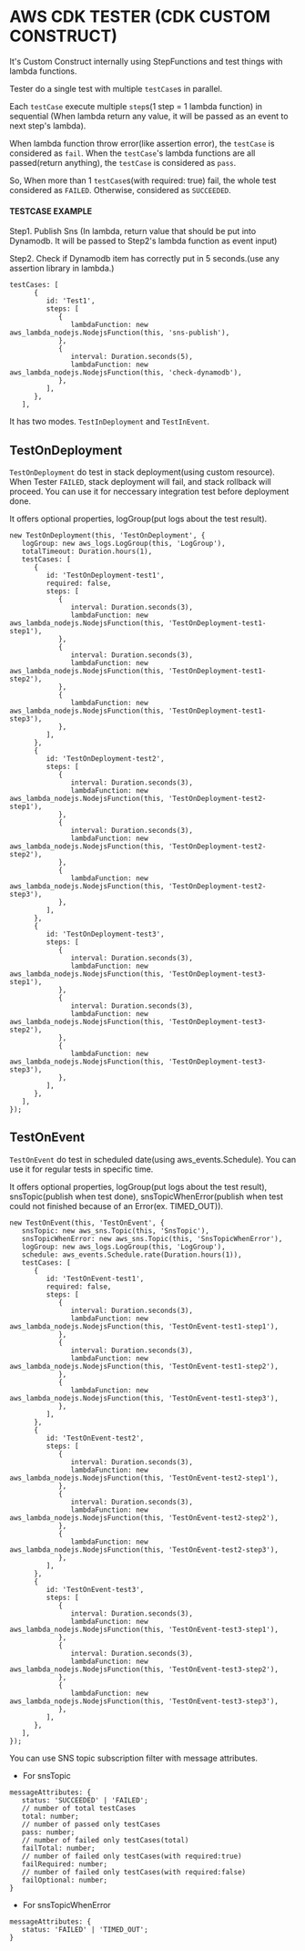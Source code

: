 # AWS CDK TESTER (CDK CUSTOM CONSTRUCT)
It's Custom Construct internally using StepFunctions and test things with lambda functions.

Tester do a single test with multiple `testCase`s in parallel.

Each `testCase` execute  multiple `step`s(1 step = 1 lambda function) in sequential
(When lambda return any value, it will be passed as an event to next step's lambda). 

When lambda function throw error(like assertion error), the `testCase` is considered as `fail`.
When the `testCase`'s lambda functions are all passed(return anything), the `testCase` is considered as `pass`.

So, When more than 1 `testCase`s(with required: true) fail, the whole test considered as `FAILED`. 
Otherwise, considered as `SUCCEEDED`.

#### TESTCASE EXAMPLE
Step1. Publish Sns (In lambda, return value that should be put into Dynamodb. It will be passed to Step2's lambda function as event input)

Step2. Check if Dynamodb item has correctly put in 5 seconds.(use any assertion library in lambda.)

```
testCases: [
      {
         id: 'Test1',
         steps: [
            {
               lambdaFunction: new aws_lambda_nodejs.NodejsFunction(this, 'sns-publish'),
            },
            {
               interval: Duration.seconds(5),
               lambdaFunction: new aws_lambda_nodejs.NodejsFunction(this, 'check-dynamodb'),
            },
         ],
      },
   ],
```


It has two modes. `TestInDeployment` and `TestInEvent`.

## TestOnDeployment
`TestOnDeployment` do test in stack deployment(using custom resource).
When Tester `FAILED`, stack deployment will fail, and stack rollback will proceed.
You can use it for neccessary integration test before deployment done.

It offers optional properties, logGroup(put logs about the test result).

```
new TestOnDeployment(this, 'TestOnDeployment', {
   logGroup: new aws_logs.LogGroup(this, 'LogGroup'),
   totalTimeout: Duration.hours(1),
   testCases: [
      {
         id: 'TestOnDeployment-test1',
         required: false,
         steps: [
            {
               interval: Duration.seconds(3),
               lambdaFunction: new aws_lambda_nodejs.NodejsFunction(this, 'TestOnDeployment-test1-step1'),
            },
            {
               interval: Duration.seconds(3),
               lambdaFunction: new aws_lambda_nodejs.NodejsFunction(this, 'TestOnDeployment-test1-step2'),
            },
            {
               lambdaFunction: new aws_lambda_nodejs.NodejsFunction(this, 'TestOnDeployment-test1-step3'),
            },
         ],
      },
      {
         id: 'TestOnDeployment-test2',
         steps: [
            {
               interval: Duration.seconds(3),
               lambdaFunction: new aws_lambda_nodejs.NodejsFunction(this, 'TestOnDeployment-test2-step1'),
            },
            {
               interval: Duration.seconds(3),
               lambdaFunction: new aws_lambda_nodejs.NodejsFunction(this, 'TestOnDeployment-test2-step2'),
            },
            {
               lambdaFunction: new aws_lambda_nodejs.NodejsFunction(this, 'TestOnDeployment-test2-step3'),
            },
         ],
      },
      {
         id: 'TestOnDeployment-test3',
         steps: [
            {
               interval: Duration.seconds(3),
               lambdaFunction: new aws_lambda_nodejs.NodejsFunction(this, 'TestOnDeployment-test3-step1'),
            },
            {
               interval: Duration.seconds(3),
               lambdaFunction: new aws_lambda_nodejs.NodejsFunction(this, 'TestOnDeployment-test3-step2'),
            },
            {
               lambdaFunction: new aws_lambda_nodejs.NodejsFunction(this, 'TestOnDeployment-test3-step3'),
            },
         ],
      },
   ],
});
```

## TestOnEvent
`TestOnEvent` do test in scheduled date(using aws_events.Schedule).
You can use it for regular tests in specific time.

It offers optional properties, logGroup(put logs about the test result), 
snsTopic(publish when test done), 
snsTopicWhenError(publish when test could not finished because of an Error(ex. TIMED_OUT)).

```
new TestOnEvent(this, 'TestOnEvent', {
   snsTopic: new aws_sns.Topic(this, 'SnsTopic'),
   snsTopicWhenError: new aws_sns.Topic(this, 'SnsTopicWhenError'),
   logGroup: new aws_logs.LogGroup(this, 'LogGroup'),
   schedule: aws_events.Schedule.rate(Duration.hours(1)),
   testCases: [
      {
         id: 'TestOnEvent-test1',
         required: false,
         steps: [
            {
               interval: Duration.seconds(3),
               lambdaFunction: new aws_lambda_nodejs.NodejsFunction(this, 'TestOnEvent-test1-step1'),
            },
            {
               interval: Duration.seconds(3),
               lambdaFunction: new aws_lambda_nodejs.NodejsFunction(this, 'TestOnEvent-test1-step2'),
            },
            {
               lambdaFunction: new aws_lambda_nodejs.NodejsFunction(this, 'TestOnEvent-test1-step3'),
            },
         ],
      },
      {
         id: 'TestOnEvent-test2',
         steps: [
            {
               interval: Duration.seconds(3),
               lambdaFunction: new aws_lambda_nodejs.NodejsFunction(this, 'TestOnEvent-test2-step1'),
            },
            {
               interval: Duration.seconds(3),
               lambdaFunction: new aws_lambda_nodejs.NodejsFunction(this, 'TestOnEvent-test2-step2'),
            },
            {
               lambdaFunction: new aws_lambda_nodejs.NodejsFunction(this, 'TestOnEvent-test2-step3'),
            },
         ],
      },
      {
         id: 'TestOnEvent-test3',
         steps: [
            {
               interval: Duration.seconds(3),
               lambdaFunction: new aws_lambda_nodejs.NodejsFunction(this, 'TestOnEvent-test3-step1'),
            },
            {
               interval: Duration.seconds(3),
               lambdaFunction: new aws_lambda_nodejs.NodejsFunction(this, 'TestOnEvent-test3-step2'),
            },
            {
               lambdaFunction: new aws_lambda_nodejs.NodejsFunction(this, 'TestOnEvent-test3-step3'),
            },
         ],
      },
   ],
});
```

You can use SNS topic subscription filter with message attributes.

+ For snsTopic
```
messageAttributes: {
   status: 'SUCCEEDED' | 'FAILED';
   // number of total testCases
   total: number;
   // number of passed only testCases
   pass: number;
   // number of failed only testCases(total)
   failTotal: number;
   // number of failed only testCases(with required:true)
   failRequired: number;
   // number of failed only testCases(with required:false)
   failOptional: number;
}
```

+ For snsTopicWhenError
```
messageAttributes: {
   status: 'FAILED' | 'TIMED_OUT';
}
```